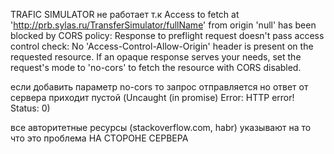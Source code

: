 TRAFIC SIMULATOR не работает
т.к Access to fetch at 'http://prb.sylas.ru/TransferSimulator/fullName' from origin 'null' has been blocked by CORS policy: Response to preflight request doesn't pass access control check: No 'Access-Control-Allow-Origin' header is present on the requested resource. If an opaque response serves your needs, set the request's mode to 'no-cors' to fetch the resource with CORS disabled.

если добавить параметр no-cors то запрос отправляется но ответ от сервера приходит пустой (Uncaught (in promise) Error: HTTP error! Status: 0)

все авторитетные ресурсы (stackoverflow.com, habr) указывают на то что это проблема НА СТОРОНЕ СЕРВЕРА